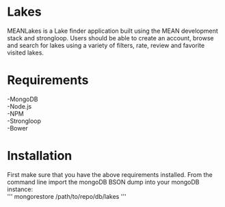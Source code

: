 Lakes
=====
MEANLakes is a Lake finder application built using the MEAN development stack and strongloop.  Users should be able to create an account, browse and search for lakes using a variety of filters, rate, review and favorite visited lakes.

Requirements
============
-MongoDB<br>
-Node.js<br>
-NPM<br>
-Strongloop<br>
-Bower<br>

Installation
============
First make sure that you have the above requirements installed.
From the command line import the mongoDB BSON dump into your mongoDB instance:<br>
'''
mongorestore /path/to/repo/db/lakes
'''
